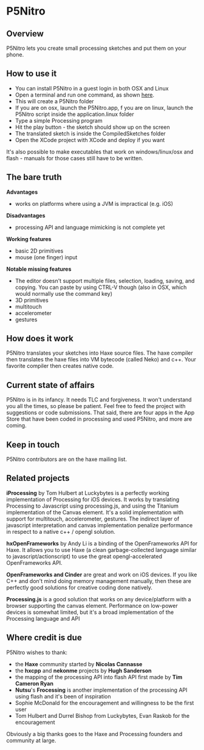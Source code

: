 P5Nitro
=======

Overview
--------

P5Nitro lets you create small processing sketches and put them on your phone.

How to use it
----------------
  - You can install P5Nitro in a guest login in both OSX and Linux
  - Open a terminal and run one command, as shown [here](https://github.com/davidedc/P5Nitro/blob/master/Docs/How%20to%20install%20and%20run%20P5Nitro.md).
  - This will create a P5Nitro folder
  - If you are on osx, launch the P5Nitro.app, f you are on linux, launch the P5Nitro script inside the application.linux folder
  - Type a simple Processing program
  - Hit the play button - the sketch should show up on the screen
  - The translated sketch is inside the CompiledSketches folder
  - Open the XCode project with XCode and deploy if you want

It's also possible to make executables that work on windows/linux/osx and flash - manuals for those cases still have to be written.

The bare truth
--------------
**Advantages**

  - works on platforms where using a JVM is impractical (e.g. iOS)

**Disadvantages**

  - processing API and language mimicking is not complete yet

**Working features**

  - basic 2D primitives
  - mouse (one finger) input

**Notable missing features**

  - The editor doesn't support multiple files, selection, loading, saving, and copying. You can paste by using CTRL-V though (also in OSX, which would normally use the command key)
  - 3D primitives
  - multitouch
  - accelerometer
  - gestures

How does it work
----------------
P5Nitro translates your sketches into Haxe source files. The haxe compiler then translates the haxe files into VM bytecode (called Neko) and c++. Your favorite compiler then creates native code.

Current state of affairs
------------------------
P5Nitro is in its infancy. It needs TLC and forgiveness. It won't understand you all the times, so please be patient. Feel free to feed the project with suggestions or code submissions. That said, there are four apps in the App Store that have been coded in processing and used P5Nitro, and more are coming.

Keep in touch
-------------
P5Nitro contributors are on the haxe mailing list.

Related projects
----------------

**iProcessing** by Tom Hulbert at Luckybytes is a perfectly working implementation of Processing for iOS devices. It works by translating Processing to Javascript using processing.js, and using the Titanium implementation of the Canvas element. It's a solid implementation with support for multitouch, accelerometer, gestures. The indirect layer of javascript interpretation and canvas implementation penalize performance in respect to a native c++ / opengl solution.

**hxOpenFrameworks** by Andy Li is a binding of the OpenFrameworks API for Haxe. It allows you to use Haxe (a clean garbage-collected language similar to javascript/actionscript) to use the great opengl-accelerated OpenFrameworks API.

**OpenFrameworks and Cinder** are great and work on iOS devices. If you like C++ and don't mind doing memory management manually, then these are perfectly good solutions for creative coding done natively.

**Processing.js** is a good solution that works on any device/platform with a browser supporting the canvas element. Performance on low-power devices is somewhat limited, but it's a broad implementation of the Processing language and API

Where credit is due
-------------------
P5Nitro wishes to thank:

  - the **Haxe** community started by **Nicolas Cannasse**
  - the **hxcpp** and **nekonme** projects by **Hugh Sanderson**
  - the mapping of the processing API into flash API first made by **Tim Cameron Ryan**
  - **Nutsu**'s **Frocessing** is another implementation of the processing API using flash and it's been of inspiration
  - Sophie McDonald for the encouragement and willingness to be the first user
  - Tom Hulbert and Durrel Bishop from Luckybytes, Evan Raskob for the encouragement

Obviously a big thanks goes to the Haxe and Processing founders and community at large.